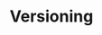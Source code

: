 ---
title: Versioning
product-type: "connect"
content-type: "api-doc"
order: 7

sections:
  - content: |
      The API is currently versioned by object. The table below lists the core objects, all available versions, and the endpoints available for each version.

      {% include developers/api-versioning-table.html %}
---